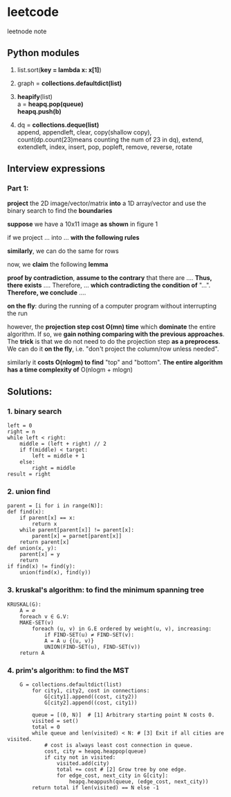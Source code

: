# leetcode
leetnode note
## Python modules
1. list.sort(__key = lambda x: x[1]__)

2. graph = __collections.defaultdict(list)__

3. __heapify__(list)     
a = __heapq.pop(queue)__  
__heapq.push(b)__

4. dq = __collections.deque(list)__      
append, appendleft, clear, copy(shallow copy), count(dp.count(23)means counting the num of 23 in dq), extend, extendleft, 
index, insert, pop, popleft, remove, reverse, rotate





## Interview expressions

### Part 1:

__project__ the 2D image/vector/matrix __into__ a 1D array/vector and use the binary search to find the __boundaries__

__suppose__ we have a 10x11 image __as shown__ in figure 1

if we project ... into ... __with the following rules__

__similarly__, we can do the same for rows

now, we __claim__ the following __lemma__

__proof by contradiction__, __assume to the contrary__ that there are .... __Thus, there exists__ .... Therefore, ... __which contradicting the condition of__ "...". __Therefore, we conclude__ ....

__on the fly__: during the running of a computer program without interrupting the run

however, the __projection step cost O(mn) time__ which __dominate__ the entire algorithm. If so, we __gain nothing comparing with the previous approaches__. The __trick__ is that we do not need to do the projection step __as a preprocess__. We can do it __on the fly__, i.e. "don't project the column/row unless needed".

similarly it __costs O(nlogm) to find__ "top" and "bottom". __The entire algorithm has a time complexity of__ O(nlogm + mlogn)





## Solutions:
### 1. binary search
```
left = 0
right = n
while left < right:
    middle = (left + right) // 2
    if f(middle) < target:
        left = middle + 1
    else:
        right = middle
result = right
```

### 2. union find
```
parent = [i for i in range(N)]:
def find(x):
    if parent[x] == x:
        return x
    while parent[parent[x]] != parent[x]:
        parent[x] = parnet[parent[x]]
    return parent[x]
def union(x, y):
    parent[x] = y
    return 
if find(x) != find(y):
    union(find(x), find(y))
```

### 3. kruskal's algorithm: to find the minimum spanning tree
```
KRUSKAL(G):
    A = ∅
    foreach v ∈ G.V:
    MAKE-SET(v)
        foreach (u, v) in G.E ordered by weight(u, v), increasing:
            if FIND-SET(u) ≠ FIND-SET(v):
            A = A ∪ {(u, v)}
            UNION(FIND-SET(u), FIND-SET(v))
    return A
```

### 4. prim's algorithm: to find the MST
```
    G = collections.defaultdict(list)
        for city1, city2, cost in connections:
            G[city1].append((cost, city2))
            G[city2].append((cost, city1))
        
        queue = [(0, N)]  # [1] Arbitrary starting point N costs 0.
        visited = set()
        total = 0
        while queue and len(visited) < N: # [3] Exit if all cities are visited.
            # cost is always least cost connection in queue.
            cost, city = heapq.heappop(queue)
            if city not in visited:
                visited.add(city)
                total += cost # [2] Grow tree by one edge.
                for edge_cost, next_city in G[city]:
                    heapq.heappush(queue, (edge_cost, next_city))
        return total if len(visited) == N else -1
```

























